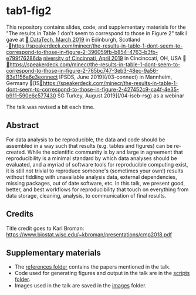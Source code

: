 # tab1-fig2

This repository contains slides, code, and supplementary materials for the "The results in Table 1 don’t seem to correspond to those in Figure 2" talk I gave at 
[🔗 ](https://speakerdeck.com/minecr/the-results-in-table-1-dont-seem-to-correspond-to-those-in-figure-2)[DataTech, March 2019](/01-datatech) in Edinburgh, Scotland
-[🔗]()https://speakerdeck.com/minecr/the-results-in-table-1-dont-seem-to-correspond-to-those-in-figure-2-396059fb-b854-4763-b3fb-e799f76286da [niversity of Cincinnati, April 2019](/02-uoc) in Cincinccati, OH, USA
🔗 [🔗]()https://speakerdeck.com/minecr/the-results-in-table-1-dont-seem-to-correspond-to-those-in-figure-2-765bc747-3eb3-48ec-9a56-83e1156a6e3eonnect IPSDS, June 2019](/03-connect) in Mannheim, Germany
🔗[IS[🔗]()https://speakerdeck.com/minecr/the-results-in-table-1-dont-seem-to-correspond-to-those-in-figure-2-427452c9-ca4f-4e35-b911-590e6c577430  SG Turkey, August 2019](/04-iscb-rsg) as a webinar

The talk was revised a bit each time.

## Abstract

For data analysis to be reproducible, the data and code should be assembled in a way such that results (e.g. tables and figures) can be re-created. While the scientific community is by and large in agreement that reproducibility is a minimal standard by which data analyses should be evaluated, and a myriad of software tools for reproducible computing exist, it is still not trivial to reproduce someone's (sometimes your own!) results without fiddling with unavailable analysis data, external dependencies, missing packages, out of date software, etc. In this talk, we present good, better, and best workflows for reproducibility that touch on everything from data storage, cleaning, analysis, to communication of final results.

## Credits

Title credit goes to Karl Broman: https://www.biostat.wisc.edu/~kbroman/presentations/cmp2018.pdf

## Supplementary materials

- The [references folder](/references) contains the papers mentioned in the talk.
- Code used for generating figures and output in the talk are in the [scripts folder](/scripts).
- Images used in the talk are saved in the [images](/images) folder.
